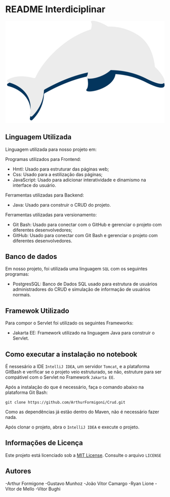 # README Interdiciplinar

![](src/main/webapp/Imagens/logo.svg)
 
## Linguagem Utilizada
 
Linguagem utilizada para nosso projeto em:

Programas utilizados para Frontend:

- Hmtl: Usado para estruturar das páginas web;
- Css: Usado para a estilização das páginas;
- JavaScript: Usado para adicionar interatividade e dinamismo na interface do usuário.

Ferramentas utilizadas para Backend:

- Java: Usado para construir o CRUD do projeto.

Ferramentas utilizadas para versionamento:
- Git Bash: Usado para conectar com o GitHub e gerenciar o projeto com diferentes desenvolvedores;
- GitHub: Usado para conectar com Git Bash e gerenciar o projeto com diferentes desenvolvedores.
 
## Banco de dados
Em nosso projeto, foi utilizada uma linguagem `SQL` com os seguintes programas:

- PostgresSQL: Banco de Dados SQL usado para estrutura de usuários administradores do CRUD e simulação de informação de usuários normais.
 
## Framewok Utilizado
Para compor o Servlet foi utilizado os seguintes Frameworks:

- Jakarta EE: Framework utilizado na linguagem Java para construir o Servlet.
 
## Como executar a instalação no notebook
É nessesário a IDE `IntelliJ IDEA`, um servidor `Tomcat`, e a plataforma GitBash e verificar se o projeto veio estruturado, se não, estruture para ser compátivel com o Servlet no Framework `Jakarta EE`.

Após a instalação do que é necessário, faça o comando abaixo na plataforma Git Bash:

```git bash
git clone https://github.com/ArthurFormigoni/Crud.git
```

Como as dependências já estão dentro do Maven, não é necessário fazer nada.

Após clonar o projeto, abra o `IntelliJ IDEA` e execute o projeto.

## Informações de Licença
Este projeto está licenciado sob a [MIT License](LICENSE). Consulte o arquivo `LICENSE`

## Autores
-Arthur Formigone
-Gustavo Munhoz
-João Vitor Camargo
-Ryan Lione
-Vitor de Mello
-Vitor Bughi


